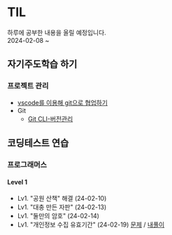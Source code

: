 # TIL
하루에 공부한 내용을 올릴 예정입니다.  
2024-02-08 ~  

## 자기주도학습 하기  

### 프로젝트 관리  
* [vscode를 이용해 git으로 협업하기](https://github.com/dongyeoppp/TIL/blob/main/vscode_git/git_versionControl.md)  
* Git  
    * [Git CLI-버전관리](https://github.com/dongyeoppp/TIL/blob/main/vscode_git/Git1.md)

## 코딩테스트 연습  
### 프로그래머스
#### Level 1     
* Lv1. "공원 산책" 해결  (24-02-10)  
* Lv1. "대충 만든 자판" (24-02-13)  
* Lv1. "둘만의 암호" (24-02-14)  
* Lv1. "개인정보 수집 유효기간" (24-02-19) [문제](https://school.programmers.co.kr/learn/courses/30/lessons/150370) / [내풀이](https://github.com/dongyeoppp/TIL/blob/main/coding_prac/programmers/day_1.md)


